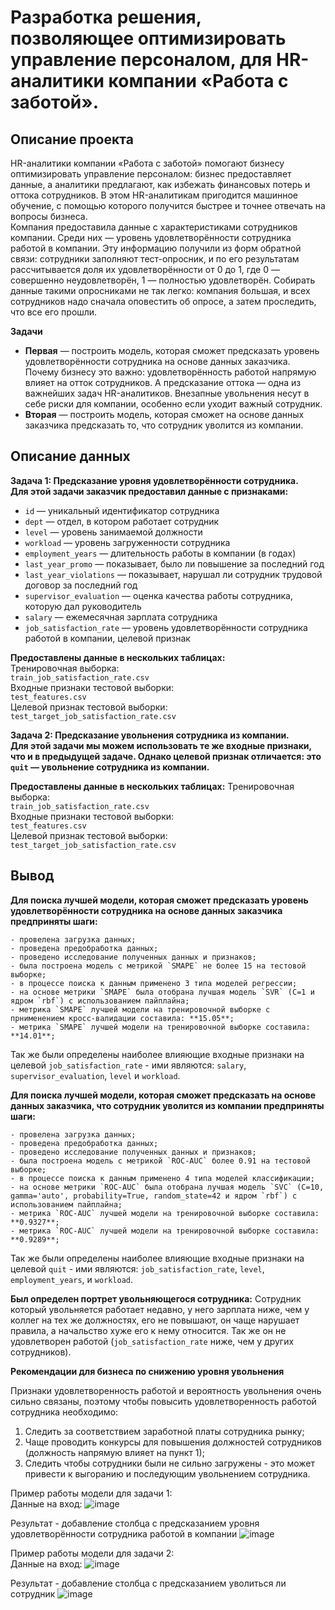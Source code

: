 # Разработка решения, позволяющее оптимизировать управление персоналом, для  HR-аналитики компании «Работа с заботой».

## Описание проекта
HR-аналитики компании «Работа с заботой» помогают бизнесу оптимизировать управление персоналом: бизнес предоставляет данные, а аналитики предлагают, как избежать финансовых потерь и оттока сотрудников. В этом HR-аналитикам пригодится машинное обучение, с помощью которого получится быстрее и точнее отвечать на вопросы бизнеса.  
Компания предоставила данные с характеристиками сотрудников компании. Среди них — уровень удовлетворённости сотрудника работой в компании. Эту информацию получили из форм обратной связи: сотрудники заполняют тест-опросник, и по его результатам рассчитывается доля их удовлетворённости от 0 до 1, где 0 — совершенно неудовлетворён, 1 — полностью удовлетворён.
Собирать данные такими опросниками не так легко: компания большая, и всех сотрудников надо сначала оповестить об опросе, а затем проследить, что все его прошли.   

**Задачи**
 - **Первая** — построить модель, которая сможет предсказать уровень удовлетворённости сотрудника на основе данных заказчика.
Почему бизнесу это важно: удовлетворённость работой напрямую влияет на отток сотрудников. А предсказание оттока — одна из важнейших задач HR-аналитиков. Внезапные увольнения несут в себе риски для компании, особенно если уходит важный сотрудник.    
 - **Вторая** — построить модель, которая сможет на основе данных заказчика предсказать то, что сотрудник уволится из компании.

## Описание данных

**Задача 1: Предсказание уровня удовлетворённости сотрудника.  
Для этой задачи заказчик предоставил данные с признаками:**
- `id` — уникальный идентификатор сотрудника
- `dept` — отдел, в котором работает сотрудник
- `level` — уровень занимаемой должности
- `workload` — уровень загруженности сотрудника
- `employment_years` — длительность работы в компании (в годах)
- `last_year_promo` — показывает, было ли повышение за последний год
- `last_year_violations` — показывает, нарушал ли сотрудник трудовой договор за последний год
- `supervisor_evaluation` — оценка качества работы сотрудника, которую дал руководитель
- `salary` — ежемесячная зарплата сотрудника
- `job_satisfaction_rate` — уровень удовлетворённости сотрудника работой в компании, целевой признак

**Предоставлены данные в нескольких таблицах:**  
 Тренировочная выборка:  
 `train_job_satisfaction_rate.csv`  
 Входные признаки тестовой выборки:  
 `test_features.csv`  
 Целевой признак тестовой выборки:  
 `test_target_job_satisfaction_rate.csv`  

**Задача 2: Предсказание увольнения сотрудника из компании.  
Для этой задачи мы можем использовать те же входные признаки, что и в предыдущей задаче. Однако целевой признак отличается: это `quit` — увольнение сотрудника из компании.**  

**Предоставлены данные в нескольких таблицах:** 
 Тренировочная выборка:  
 `train_job_satisfaction_rate.csv`  
 Входные признаки тестовой выборки:  
 `test_features.csv`  
 Целевой признак тестовой выборки:  
 `test_target_job_satisfaction_rate.csv`

 ## Вывод
**Для поиска лучшей модели, которая сможет предсказать уровень удовлетворённости сотрудника на основе данных заказчика предприняты шаги:**

    - провелена загрузка данных;
    - проведена предобработка данных;
    - проведено исследование полученных данных и признаков;
    - была построена модель с метрикой `SMAPE` не более 15 на тестовой выборке;
    - в процессе поиска к данным применено 3 типа моделей регрессии;
    - на основе метрики `SMAPE` была отобрана лучшая модель `SVR` (C=1 и ядром `rbf`) c использованием пайплайна;  
    - метрика `SMAPE` лучшей модели на тренировочной выборке с прнименением кросс-валидации составила: **15.05**;  
    - метрика `SMAPE` лучшей модели на тренировочной выборке составила: **14.01**;   
Так же были определены наиболее влияющие входные признаки на целевой `job_satisfaction_rate` - ими являются: `salary`, `supervisor_evaluation`, `level` и `workload`.

**Для поиска лучшей модели, которая сможет предсказать на основе данных заказчика, что сотрудник уволится из компании предприняты шаги:**

    - провелена загрузка данных;
    - проведена предобработка данных;
    - проведено исследование полученных данных и признаков;
    - была построена модель с метрикой `ROC-AUC` более 0.91 на тестовой выборке;
    - в процессе поиска к данным применено 4 типа моделей классификации;
    - на основе метрики `ROC-AUC` была отобрана лучшая модель `SVC` (C=10, gamma='auto', probability=True, random_state=42 и ядром `rbf`) c использованием пайплайна;  
    - метрика `ROC-AUC` лучшей модели на тренировочной выборке составила: **0.9327**;  
    - метрика `ROC-AUC` лучшей модели на тренировочной выборке составила: **0.9289**;   
Так же были определены наиболее влияющие входные признаки на целевой `quit` - ими являются: `job_satisfaction_rate`, `level`, `employment_years`, и `workload`.

**Был определен портрет увольняющегося сотрудника:**
Сотрудник который увольняется работает недавно, у него зарплата ниже, чем у коллег на тех же должностях, его не повышают, он чаще нарушает правила, а начальство хуже его к нему относится. Так же он не удовлетворен работой (`job_satisfaction_rate` ниже, чем у других сотрудников).

**Рекомендации для бизнеса по снижению уровня увольнения**

Признаки удовлетворенность работой и вероятность увольнения очень сильно связаны, поэтому чтобы повысить удовлетворенность работой сотрудника необходимо:
1. Следить за соответствием заработной платы сотрудника рынку;
2. Чаще проводить конкурсы для повышения должностей сотрудников (должность напрямую влияет на пункт 1);
3. Следить чтобы сотрудники были не сильно загружены - это может привести к выгоранию и последующим увольнением сотрудника.

Пример работы модели для задачи 1:   
Данные на вход:
![image](https://github.com/user-attachments/assets/590bff27-b493-4b4c-b342-813d3df314af)

Результат - добавление столбца с предсказанием уровня удовлетворённости сотрудника работой в компании
![image](https://github.com/user-attachments/assets/1becd24b-43c0-46e3-9c96-df7ec5e90fb1)

Пример работы модели для задачи 2:   
Данные на вход:
![image](https://github.com/user-attachments/assets/1e0712d3-6a33-42d6-8b93-e2626c7e771f)

Результат - добавление столбца с предсказанием уволиться ли сотрудник
![image](https://github.com/user-attachments/assets/f6bf6a24-bb07-414c-9d6b-4b8525fa66a3)
